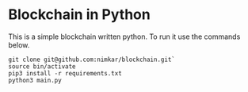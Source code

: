 # Blockchain in Python

This is a simple blockchain written python. 
To run it use the commands below. 

```
git clone git@github.com:nimkar/blockchain.git`
source bin/activate
pip3 install -r requirements.txt
python3 main.py
```